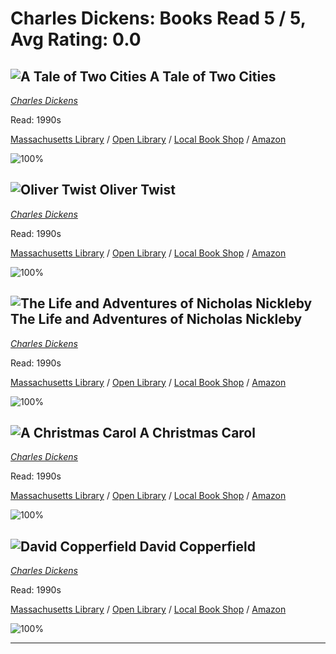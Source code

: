 # Charles Dickens:  Books Read 5 / 5, Avg Rating: 0.0 

## ![A Tale of Two Cities](https://covers.openlibrary.org/b/id/13301713-M.jpg) A Tale of Two Cities
*[Charles Dickens](../authors/CharlesDickens)*

Read: 1990s

[Massachusetts Library](https://library.minlib.net/search/i=9780785839835) / [Open Library](https://openlibrary.org/isbn/9780785839835) / [Local Book Shop](https://bookshop.org/book/9780785839835) / [Amazon](https://amazon.com/dp/019281771X)

![100%](https://geps.dev/progress/100) 



## ![Oliver Twist](https://covers.openlibrary.org/b/id/13300802-M.jpg) Oliver Twist
*[Charles Dickens](../authors/CharlesDickens)*

Read: 1990s

[Massachusetts Library](https://library.minlib.net/search/i=9798516212369) / [Open Library](https://openlibrary.org/isbn/9798516212369) / [Local Book Shop](https://bookshop.org/book/9798516212369) / [Amazon](https://amazon.com/dp/1789559642)

![100%](https://geps.dev/progress/100) 



## ![The Life and Adventures of Nicholas Nickleby](https://covers.openlibrary.org/b/isbn/9781853262647-L.jpg) The Life and Adventures of Nicholas Nickleby
*[Charles Dickens](../authors/CharlesDickens)*

Read: 1990s

[Massachusetts Library](https://library.minlib.net/search/i=9781853262647) / [Open Library](https://openlibrary.org/isbn/9781853262647) / [Local Book Shop](https://bookshop.org/book/9781853262647) / [Amazon](https://amazon.com/dp/1678682098)

![100%](https://geps.dev/progress/100) 



## ![A Christmas Carol](https://covers.openlibrary.org/b/id/13299222-M.jpg) A Christmas Carol
*[Charles Dickens](../authors/CharlesDickens)*

Read: 1990s

[Massachusetts Library](https://library.minlib.net/search/i=9798709176058) / [Open Library](https://openlibrary.org/isbn/9798709176058) / [Local Book Shop](https://bookshop.org/book/9798709176058) / [Amazon](https://amazon.com/dp/1548358444)

![100%](https://geps.dev/progress/100) 



## ![David Copperfield](https://covers.openlibrary.org/b/id/1048892-M.jpg) David Copperfield
*[Charles Dickens](../authors/CharlesDickens)*

Read: 1990s

[Massachusetts Library](https://library.minlib.net/search/i=9798655099821) / [Open Library](https://openlibrary.org/isbn/9798655099821) / [Local Book Shop](https://bookshop.org/book/9798655099821) / [Amazon](https://amazon.com/dp/0451521668)

![100%](https://geps.dev/progress/100) 



---

